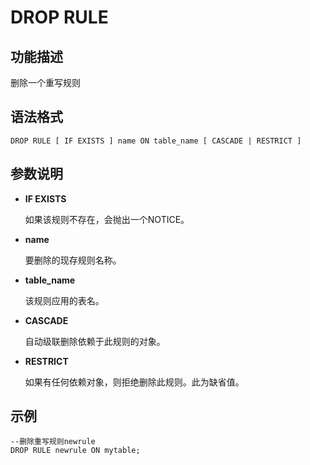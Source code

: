 # DROP RULE<a name="ZH-CN_TOPIC_0242370587"></a>

## 功能描述<a name="zh-cn_topic_0237122123_zh-cn_topic_0059778166_s08b0f056b5f14492970a9037c63fa70c"></a>

删除一个重写规则

## 语法格式<a name="zh-cn_topic_0237122123_zh-cn_topic_0059778166_s93c6eaefe7c447408b7d42ff86e6035f"></a>

```
DROP RULE [ IF EXISTS ] name ON table_name [ CASCADE | RESTRICT ]
```

## 参数说明<a name="zh-cn_topic_0237122123_zh-cn_topic_0059778166_s65dbaae3763942599852d585997c77dd"></a>

-   **IF EXISTS**

    如果该规则不存在，会抛出一个NOTICE。

-   **name**

    要删除的现存规则名称。

-   **table_name**

    该规则应用的表名。

-   **CASCADE**

    自动级联删除依赖于此规则的对象。

-   **RESTRICT**

    如果有任何依赖对象，则拒绝删除此规则。此为缺省值。

## 示例<a name="zh-cn_topic_0237122123_zh-cn_topic_0059778166_sfbca773f5bcd4799b3ea668b3eb074fa"></a>

```
--删除重写规则newrule
DROP RULE newrule ON mytable;
```